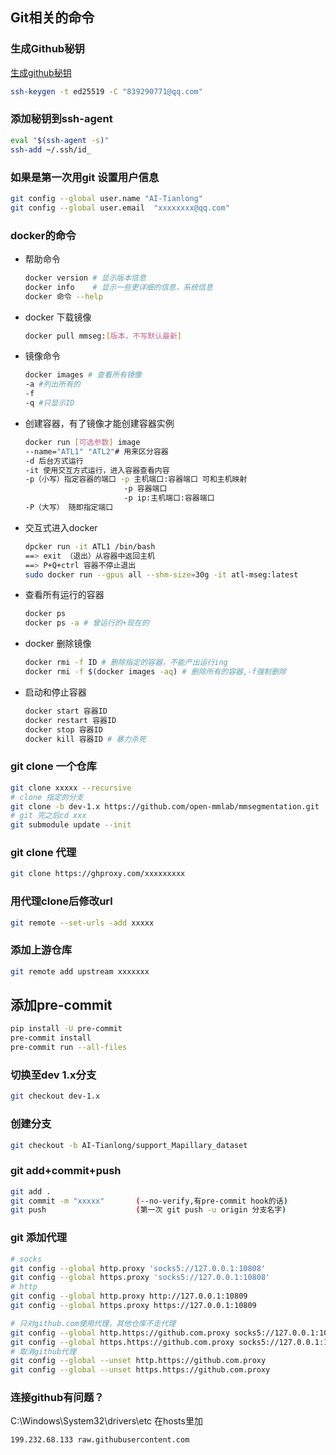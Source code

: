 ## Git相关的命令


### 生成Github秘钥
[生成github秘钥](https://docs.github.com/en/authentication/connecting-to-github-with-ssh/generating-a-new-ssh-key-and-adding-it-to-the-ssh-agent)
```bash
ssh-keygen -t ed25519 -C "839290771@qq.com"
```
### 添加秘钥到ssh-agent
```bash
eval "$(ssh-agent -s)"
ssh-add ~/.ssh/id_
```
### 如果是第一次用git 设置用户信息
```bash
git config --global user.name "AI-Tianlong"
git config --global user.email  "xxxxxxxx@qq.com"
```
### docker的命令
- 帮助命令
  ```bash
  docker version # 显示版本信息
  docker info    # 显示一些更详细的信息，系统信息
  docker 命令 --help
  ```
- docker 下载镜像
  ```bash
  docker pull mmseg:[版本，不写默认最新]

- 镜像命令
  ```bash
  docker images # 查看所有镜像
  -a #列出所有的
  -f
  -q #只显示ID
  ```
- 创建容器，有了镜像才能创建容器实例
  ```bash
  docker run [可选参数] image
  --name="ATL1" "ATL2"# 用来区分容器
  -d 后台方式运行
  -it 使用交互方式运行，进入容器查看内容
  -p（小写）指定容器的端口 -p 主机端口:容器端口 可和主机映射
                        -p 容器端口
                        -p ip:主机端口:容器端口
  -P（大写） 随即指定端口
  ```
- 交互式进入docker
  ```bash
  dpcker run -it ATL1 /bin/bash
  ==> exit （退出）从容器中返回主机
  ==> P+Q+ctrl 容器不停止退出
  sudo docker run --gpus all --shm-size=30g -it atl-mseg:latest
  ```
- 查看所有运行的容器
  ```bash
  docker ps
  docker ps -a # 曾运行的+现在的
  ```
- docker 删除镜像
  ```bash
  docker rmi -f ID # 删除指定的容器，不能产出运行ing
  docker rmi -f $(docker images -aq) # 删除所有的容器,-f强制删除
  ```
- 启动和停止容器
  ```bash
  docker start 容器ID
  docker restart 容器ID
  docker stop 容器ID
  docker kill 容器ID # 暴力杀死
  ```
### git clone 一个仓库

```bash
git clone xxxxx --recursive
# clone 指定的分支
git clone -b dev-1.x https://github.com/open-mmlab/mmsegmentation.git
# git 完之后cd xxx
git submodule update --init
```
### git clone 代理
```bash
git clone https://ghproxy.com/xxxxxxxxx
```

### 用代理clone后修改url
```bash
git remote --set-urls -add xxxxx
```


### 添加上游仓库

```bash
git remote add upstream xxxxxxx
```

## 添加pre-commit

```bash
pip install -U pre-commit
pre-commit install
pre-commit run --all-files
```

### 切换至dev 1.x分支

```bash
git checkout dev-1.x 
```

### 创建分支

```bash
git checkout -b AI-Tianlong/support_Mapillary_dataset
```

### git add+commit+push
```bash
git add .
git commit -m "xxxxx"       (--no-verify,有pre-commit hook的话)
git push                    (第一次 git push -u origin 分支名字)
```
### git 添加代理
```bash
# socks
git config --global http.proxy 'socks5://127.0.0.1:10808' 
git config --global https.proxy 'socks5://127.0.0.1:10808'
# http
git config --global http.proxy http://127.0.0.1:10809 
git config --global https.proxy https://127.0.0.1:10809

# 只对github.com使用代理，其他仓库不走代理
git config --global http.https://github.com.proxy socks5://127.0.0.1:10808
git config --global https.https://github.com.proxy socks5://127.0.0.1:10808
# 取消github代理
git config --global --unset http.https://github.com.proxy
git config --global --unset https.https://github.com.proxy

```


### 连接github有问题？
C:\Windows\System32\drivers\etc  在hosts里加
```none
199.232.68.133 raw.githubusercontent.com
```

